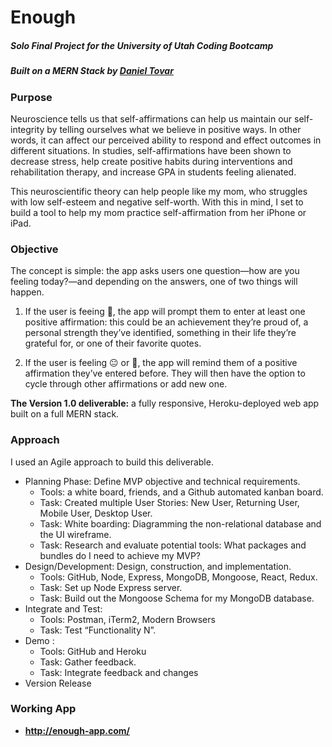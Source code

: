 # Enough

##### Solo Final Project for the University of Utah Coding Bootcamp

##### Built on a MERN Stack by [Daniel Tovar](https://danieltovar.io/)

### Purpose

Neuroscience tells us that self-affirmations can help us maintain our self-integrity by telling ourselves what we believe in positive ways. In other words, it can affect our perceived ability to respond and effect outcomes in different situations. In studies, self-affirmations have been shown to decrease stress, help create positive habits during interventions and rehabilitation therapy, and increase GPA in students feeling alienated.

This neuroscientific theory can help people like my mom, who struggles with low self-esteem and negative self-worth. With this in mind, I set to build a tool to help my mom practice self-affirmation from her iPhone or iPad.

### Objective

The concept is simple: the app asks users one question—how are you feeling today?—and depending on the answers, one of two things will happen.

1. If the user is feeing 🙂, the app will prompt them to enter at least one positive affirmation: this could be an achievement they’re proud of, a personal strength they’ve identified, something in their life they’re grateful for, or one of their favorite quotes.

2. If the user is feeling 😐 or 🙁, the app will remind them of a positive affirmation they’ve entered before. They will then have the option to cycle through other affirmations or add new one.

**The Version 1.0 deliverable:** a fully responsive, Heroku-deployed web app built on a full MERN stack.

### Approach

I used an Agile approach to build this deliverable.

- Planning Phase: Define MVP objective and technical requirements.
  - Tools: a white board, friends, and a Github automated kanban board.
  - Task: Created multiple User Stories: New User, Returning User, Mobile User, Desktop User.
  - Task: White boarding: Diagramming the non-relational database and the UI wireframe.
  - Task: Research and evaluate potential tools: What packages and bundles do I need to achieve my MVP?
- Design/Development: Design, construction, and implementation.
  - Tools: GitHub, Node, Express, MongoDB, Mongoose, React, Redux.
  - Task: Set up Node Express server.
  - Task: Build out the Mongoose Schema for my MongoDB database.
- Integrate and Test:
  - Tools: Postman, iTerm2, Modern Browsers
  - Task: Test “Functionality N”.
- Demo :
  - Tools: GitHub and Heroku
  - Task: Gather feedback.
  - Task: Integrate feedback and changes
- Version Release

### Working App

- **http://enough-app.com/**
